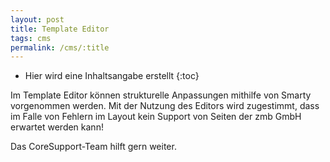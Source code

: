```yaml
---
layout: post
title: Template Editor
tags: cms
permalink: /cms/:title
---
```



+ Hier wird eine Inhaltsangabe erstellt
{:toc}


Im Template Editor können strukturelle Anpassungen mithilfe von Smarty vorgenommen werden. Mit der Nutzung des Editors wird zugestimmt, dass im Falle von Fehlern im Layout kein Support von Seiten der zmb GmbH erwartet werden kann!


Das CoreSupport-Team hilft gern weiter.
